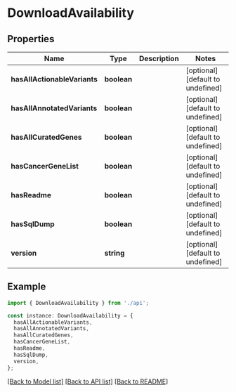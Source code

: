 # DownloadAvailability

## Properties

| Name                         | Type        | Description | Notes                             |
| ---------------------------- | ----------- | ----------- | --------------------------------- |
| **hasAllActionableVariants** | **boolean** |             | [optional] [default to undefined] |
| **hasAllAnnotatedVariants**  | **boolean** |             | [optional] [default to undefined] |
| **hasAllCuratedGenes**       | **boolean** |             | [optional] [default to undefined] |
| **hasCancerGeneList**        | **boolean** |             | [optional] [default to undefined] |
| **hasReadme**                | **boolean** |             | [optional] [default to undefined] |
| **hasSqlDump**               | **boolean** |             | [optional] [default to undefined] |
| **version**                  | **string**  |             | [optional] [default to undefined] |

## Example

```typescript
import { DownloadAvailability } from './api';

const instance: DownloadAvailability = {
  hasAllActionableVariants,
  hasAllAnnotatedVariants,
  hasAllCuratedGenes,
  hasCancerGeneList,
  hasReadme,
  hasSqlDump,
  version,
};
```

[[Back to Model list]](../README.md#documentation-for-models) [[Back to API list]](../README.md#documentation-for-api-endpoints) [[Back to README]](../README.md)
